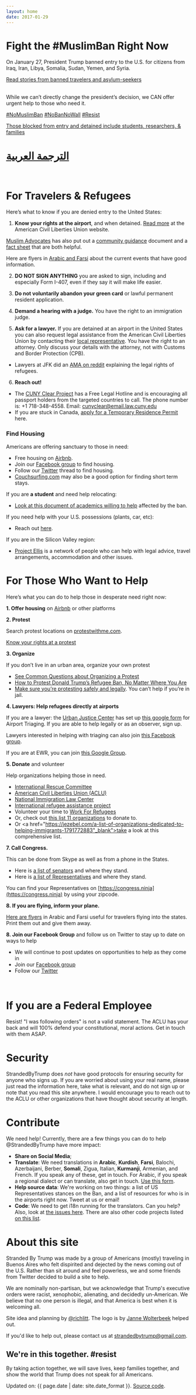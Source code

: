 ```yaml
---
layout: home
date: 2017-01-29
---
```

# Fight the #MuslimBan Right Now

On January 27, President Trump banned entry to the U.S. for citizens from Iraq, Iran, Libya, Somalia, Sudan, Yemen, and Syria.

<p class="center-link">
  <a target="_blank" href="https://www.nytimes.com/2017/01/28/us/us-immigration-ban.html?pagewanted=all">Read stories from banned travelers and asylum-seekers</a>
</p>
<br/>
While we can’t directly change the president’s decision, we CAN offer urgent help to those who need it.

<a href="https://twitter.com/search?q=%23nomuslimban" target="_blank">#NoMuslimBan</a> <a href="https://twitter.com/search?q=%23nobannowall" target="_blank">#NoBanNoWall</a> <a href="https://twitter.com/search?q=%23resist" target="_blank">#Resist</a>

<p class="center-link">
  <a target="_blank" href="https://www.nytimes.com/2017/01/28/us/refugees-detained-at-us-airports-prompting-legal-challenges-to-trumps-immigration-order.html?pagewanted=all">Those blocked from entry and detained include students, researchers, & families</a>
</p>

# <a href="index-ar.html">الترجمة العربية</a>

<br/>

# For Travelers & Refugees

Here’s what to know if you are denied entry to the United States:

1. **Know your rights at the airport**, and when detained. <a href="https://www.aclu.org/know-your-rights" target="_blank">Read more</a> at the American Civil Liberties Union website.

[Muslim Advocates](https://www.muslimadvocates.org/) has also put out a [community guidance](http://www.muslimadvocates.org/wp-content/uploads/FINAL-Community-Guidance-Jan-2017-re-EO.pdf) document and a [fact sheet](https://www.muslimadvocates.org/wp-content/uploads/FINAL-Fact-sheet-Jan-2017-re-EO.pdf) that are both helpful.

Here are flyers in [Arabic and Farsi](https://drive.google.com/drive/folders/0B4NP5H8LMBO4RV9fcml5bE9idVE) about the current events that have good information.

2. **DO NOT SIGN ANYTHING** you are asked to sign, including and especially Form I-407, even if they say it will make life easier.

3. **Do not voluntarily abandon your green card** or lawful permanent resident application.

4. **Demand a hearing with a judge.** You have the right to an immigration judge.

5. **Ask for a lawyer.** If you are detained at an airport in the United States you can also request legal assistance from the American Civil Liberties Union by contacting their [local representative](https://www.aclu.org/about/affiliates?redirect=affiliates). You have the right to an attorney. Only discuss your details with the attorney, not with Customs and Border Protection (CPB).
  * Lawyers at JFK did an <a target="_blank" href="https://www.reddit.com/r/pics/comments/5qyc5v/we_are_the_lawyers_volunteering_at_jfk_we_need/">AMA on reddit</a> explaining the legal rights of refugees.

6. **Reach out!**
  * The <a target="_blank" href="http://www.law.cuny.edu/academics/clinics/immigration/clear.html">CUNY Clear Project</a> has a Free Legal Hotline and is encouraging all passport holders from the targeted countries to call.
  The phone number is: +1 718-348-4558. Email: <a href="mailto:cunyclear@email.law.cuny.edu" target="_blank">cunyclear@email.law.cuny.edu</a>
  * If you are stuck in Canada, [apply for a Temporary Residence Permit](http://www.cic.gc.ca/english/information/inadmissibility/permits.asp) here.

### Find Housing

Americans are offering sanctuary to those in need:

  * Free housing on <a href="https://twitter.com/bchesky/status/825517729251684352" target="_blank">Airbnb</a>.
  * Join our <a href="https://www.facebook.com/groups/155248034975170/" target="_blank">Facebook group</a> to find housing.
  * Follow our <a href="https://twitter.com/{{ site.twitter_username }}" target="_blank">Twitter</a> thread to find housing.
  * [Couchsurfing.com](https://www.couchsurfing.com/) may also be a good option for finding short term stays.

If you are **a student** and need help relocating:

* <a href="https://docs.google.com/document/d/17r18cKaMSeZF4fI7UZYV0QwCvdbEb3vy3BMNZfgbgzI/edit" target="_blank">Look at this document of academics willing to help</a> affected by the ban.

If you need help with your U.S. possessions (plants, car, etc):

* Reach out <a href="https://twitter.com/FreeSciNet/status/825546738605891584" target="_blank">here</a>.  

If you are in the Silicon Valley region:

* <a href="https://github.com/mcgd/project-ellis" target="_blank">Project Ellis</a> is a network of people who can help with legal advice, travel arrangements, accommodation and other issues.

# For Those Who Want to Help

Here’s what you can do to help those in desperate need right now:

**1. Offer housing** on <a href="https://www.airbnb.com/immigration_support" target="_blank">Airbnb</a> or other platforms

**2. Protest**

Search protest locations on <a href="http://www.protestwithme.com/" target="_blank">protestwithme.com</a>.

<p class="center-link">
<a class="btn btn-blue" target="_blank" href="https://www.aclu.org/sites/default/files/field_pdf_file/kyr_protests.pdf" download>Know your rights at a protest</a>
</p>

**3. Organize**

If you don’t live in an urban area, organize your own protest

  * <a href="https://www.aclunc.org/our-work/know-your-rights/free-speech-protests-demonstrations) (ACLU" target="_blank">See Common Questions about Organizing a Protest</a>
  * <a href="https://www.bustle.com/p/how-to-protest-donald-trumps-refugee-ban-no-matter-where-you-are-33783) (Bustle" target="_blank">How to Protest Donald Trump’s Refugee Ban, No Matter Where You Are</a>
  * <a href="http://lifehacker.com/how-to-protest-safely-and-legally-5859590" target="_blank">Make sure you’re protesting safely and legally</a>. You can’t help if you’re in jail.

**4. Lawyers: Help refugees directly at airports**

If you are a lawyer: the [Urban Justice Center](https://www.urbanjustice.org/) has set up [this google form](https://docs.google.com/forms/d/e/1FAIpQLScU15uSaSkA61YrGmXfplfOu2UwlcwIyEJXPuyON6SCE6YlAw/viewform?c=0&w=1) for Airport Triaging. If you are able to help legally or as an observer, sign up.

Lawyers interested in helping with triaging can also join [this Facebook group](https://m.facebook.com/groups/1267306410025620).

If you are at EWR, you can join [this Google Group](https://t.co/2lv9WbzIoZ).

**5. Donate** and volunteer

Help organizations helping those in need.

  * <a href="https://help.rescue.org/donate/refugees-need-urgent-support?ms=gs_ppc_onex_inaug17_es_170112&initialms=gs_ppc_onex_inaug17_es_170112&gclid=CMHut-Ww5tECFdm3wAodiUAPXw" target="_blank">International Rescue Committee</a>
  * <a href="https://action.aclu.org/secure/he-discriminated-we-sued" target="_blank">American Civil Liberties Union (ACLU)</a>
  * <a href="https://nilc.z2systems.com/np/clients/nilc/donation.jsp?campaign=15" target="_blank">National Immigration Law Center</a>
  * <a href="https://irap.urbanjustice.org/civicrm/contribute/transact?reset=1&id=13" target="_blank">International refugee assistance project</a>
  * Volunteer your time to <a href="https://www.globalcitizen.org/en/content/refugees-workforrefugees-worldvision-newzealand/" target="_blank">Work For Refugees</a>
  * Or, check out [this list 11 organizations](https://www.bustle.com/articles/195841-how-to-donate-to-11-organizations-fighting-donald-trump-tooth-and-nail) to donate to.
  * Or <a href="https://jezebel.com/a-list-of-organizations-dedicated-to-helping-immigrants-1791772883"_blank">take a look at this comprehensive list</a>.

**7. Call Congress.**

This can be done from Skype as well as from a phone in the States.

- Here is [a list of senators](https://docs.google.com/spreadsheets/d/1hSGjyWJZIQJpGz4V2ftX_qioCgBtL59oJkkhx146nFE/htmlview?sle=true#gid=0) and where they stand.
- Here is [a list of Representatives](http://www.vox.com/2017/1/29/14427466/republican-congress-silent-trump-refugee) and where they stand.

You can find your Representatives on [https://congress.ninja](https://congress.ninja) by using your zipcode.

**8. If you are flying, inform your plane.**

[Here are flyers](https://drive.google.com/drive/folders/0B4NP5H8LMBO4RV9fcml5bE9idVE) in Arabic and Farsi useful for travelers flying into the states. Print them out and give them away.

**8. Join our Facebook Group** and follow us on Twitter to stay up to date on ways to help
  * We will continue to post updates on opportunities to help as they come in
  * Join our <a href="https://www.facebook.com/groups/155248034975170/" target="_blank">Facebook group</a>
  * Follow our <a href="https://twitter.com/{{ site.twitter_username }}" target="_blank">Twitter</a>

<br/>

# If you are a Federal Employee

Resist! "I was following orders" is not a valid statement. The ACLU has your back and will 100% defend your constitutional, moral actions. Get in touch with them ASAP.

# Security

StrandedByTrump does _not_ have good protocols for ensuring security for anyone who signs up. If you are worried about using your real name, please just read the information here, take what is relevant, and do not sign up or note that you read this site anywhere. I would encourage you to reach out to the ACLU or other organizations that have thought about security at length.

# Contribute

We need help! Currently, there are a few things you can do to help @StrandedByTrump have more impact:
- **Share on Social Media**;
- **Translate**: We need translations in **Arabic**, **Kurdish**, **Farsi**, Balochi, Azerbaijani, Berber, **Somali**, Zigua, Italian, **Kurmanji**, Armenian, and French. If you speak any of these, get in touch. For Arabic, if you speak a regional dialect or can translate, also get in touch. [Use this form](https://docs.google.com/forms/d/e/1FAIpQLSeQFET4wn_JPxjFJ2UIlF0ALaqvOecgKd2t1C5bufPzvRveRA/viewform).
- **Help source data**: We're working on two things: a list of US Representatives stances on the Ban, and a list of resources for who is in the airports right now. Tweet at us or email!
- **Code**: We need to get i18n running for the translators. Can you help? Also, look at [the issues here](https://github.com/RichardLitt/stranded-by-trump). There are also other code projects listed [on this list](https://github.com/bkeepers/stop-trump).

# About this site

Stranded By Trump was made by a group of Americans (mostly) traveling in Buenos Aires who felt dispirited and dejected by the news coming out of the U.S. Rather than sit around and feel powerless, we and some friends from Twitter decided to build a site to help.

We are nominally non-partisan, but we acknowledge that Trump's executive orders were racist, xenophobic, alienating, and decidedly un-American. We believe that no one person is illegal, and that America is best when it is welcoming all.

Site idea and planning by <a href="https://twitter.com/richlitt" target="_blank">@richlitt</a>. The logo is by <a href="http://www.waldbach.nl/" target="_blank">Janne Wolterbeek</a> helped out.

If you'd like to help out, please contact us at <a href="mailto:{{ site.email }}">strandedbytrump@gmail.com</a>.

<h2 class="final-thought">We're in this together. #resist</h2>
<p class="final-thought">
  By taking action together, we will save lives, keep families together, and show the world that Trump does not speak for all Americans.
</p>

<span>Updated on: {{ page.date | date: site.date_format }}</span>. <a href="https://github.com/RichardLitt/stranded-by-trump" target="_blank">Source code</a>.
